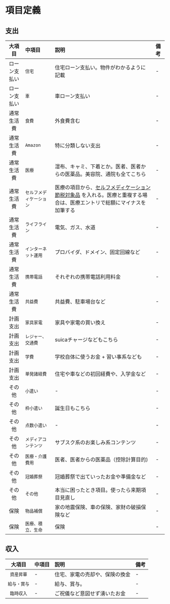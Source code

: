 項目定義
===

## 支出

| 大項目 | 中項目 | 説明 | 備考 |
| :---: | :--- | :--- | :--- |
| ローン支払い |`住宅` | 住宅ローン支払い。物件がわかるように記載 | - |
| ローン支払い |`車` | 車ローン支払い | - |
| 通常生活費 | `食費` | 外食費含む | - |
| 通常生活費 | `Amazon` | 特に分類しない支出 | - |
| 通常生活費 | `医療` | 湿布、キャミ、下着とか。医者、医者からの医薬品。美容院、通院も全てこちら | - |
| 通常生活費 | `セルフメディケーション` | 医療の項目から、[セルフメディケーション節税対象品](https://www.mhlw.go.jp/stf/seisakunitsuite/bunya/0000124853.html) を入れる。医療と重複する場合は、医療エントリで総額にマイナスを加筆する | - |
| 通常生活費 | `ライフライン` | 電気、ガス、水道 | - |
| 通常生活費 | `インターネット運用` | プロバイダ、ドメイン、固定回線など | - |
| 通常生活費 | `携帯電話` | それぞれの携帯電話利用料金 | - |
| 通常生活費 | `共益費` | 共益費、駐車場台など | - |
| 計画支出 | `家具家電` | 家具や家電の買い換え |-|
| 計画支出 | `レジャー、交通費` | suicaチャージなどもこちら | - |
| 計画支出 | `学費` | 学校自体に使うお金 + 習い事系なども | - |
| 計画支出 | `単発諸経費` | 住宅や車などの初回経費や、入学金など | - |
| その他 | `小遣い` | - | - |
| その他 | `枠小遣い` | 誕生日もこちら | - |
| その他 | `点数小遣い` | - | - |
| その他 | `メディアコンテンツ` | サブスク系のお楽しみ系コンテンツ | - |
| その他 | `医療・介護費用` | 医者、医者からの医薬品（控除計算目的) | - |
| その他 | `冠婚葬祭` | 冠婚葬祭で出ていったお金や準備金など | - |
| その他 | `その他` | 本当に困ったとき項目。使ったら来期項目見直し | - |
| 保険 | `物品補償` | 家の地震保険、車の保険、家財の破損保険など | - |
| 保険 | `医療、積立、生命` | 保険 | - |

## 収入

| 大項目 | 中項目 | 説明 | 備考 |
| :---: | :--- | :--- | :--- |
| `資産昇華` | - | 住宅、家電の売却や、保険の換金 | - |
| `給与・賞与` | - | 給与、賞与。| - |
| `臨時収入` | - | ご祝儀など意図せず湧いたお金 | - |
